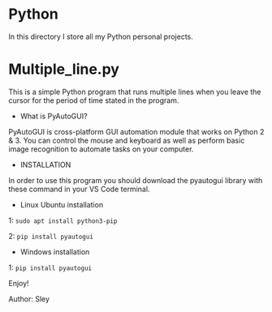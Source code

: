 # Python
In this directory I store all my Python personal projects.

# Multiple_line.py
This is a simple Python program that runs multiple lines
when you leave the cursor for the period of time stated in the program.


- What is PyAutoGUI?

PyAutoGUI is cross-platform GUI automation module that works on Python 2 & 3. You can control the mouse and keyboard as well as perform basic image recognition to automate tasks on your computer.


- INSTALLATION

In order to use this program you should download the pyautogui library with these command in your VS Code terminal.

- Linux Ubuntu installation

1: ```sudo apt install python3-pip```

2: ```pip install pyautogui```

- Windows installation

1: ```pip install pyautogui```


Enjoy!

Author: Sley
